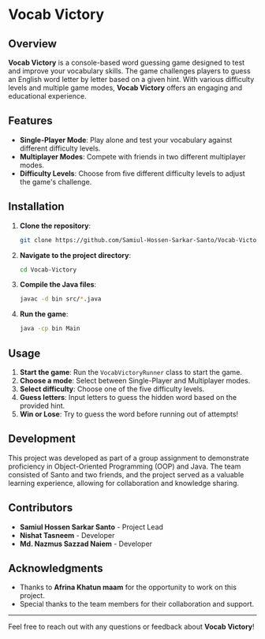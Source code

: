 # Vocab Victory

## Overview

**Vocab Victory** is a console-based word guessing game designed to test and improve your vocabulary skills. The game challenges players to guess an English word letter by letter based on a given hint. With various difficulty levels and multiple game modes, **Vocab Victory** offers an engaging and educational experience.

## Features

- **Single-Player Mode**: Play alone and test your vocabulary against different difficulty levels.
- **Multiplayer Modes**: Compete with friends in two different multiplayer modes.
- **Difficulty Levels**: Choose from five different difficulty levels to adjust the game's challenge.

## Installation

1. **Clone the repository**:
   ```sh
   git clone https://github.com/Samiul-Hossen-Sarkar-Santo/Vocab-Victory.git
   ```

2. **Navigate to the project directory**:
   ```sh
   cd Vocab-Victory
   ```

3. **Compile the Java files**:
   ```sh
   javac -d bin src/*.java
   ```

4. **Run the game**:
   ```sh
   java -cp bin Main
   ```

## Usage

1. **Start the game**: Run the `VocabVictoryRunner` class to start the game.
2. **Choose a mode**: Select between Single-Player and Multiplayer modes.
3. **Select difficulty**: Choose one of the five difficulty levels.
4. **Guess letters**: Input letters to guess the hidden word based on the provided hint.
5. **Win or Lose**: Try to guess the word before running out of attempts!

## Development

This project was developed as part of a group assignment to demonstrate proficiency in Object-Oriented Programming (OOP) and Java. The team consisted of Santo and two friends, and the project served as a valuable learning experience, allowing for collaboration and knowledge sharing.

## Contributors

- **Samiul Hossen Sarkar Santo** - Project Lead
- **Nishat Tasneem** - Developer
- **Md. Nazmus Sazzad Naiem** - Developer

## Acknowledgments

- Thanks to **Afrina Khatun maam** for the opportunity to work on this project.
- Special thanks to the team members for their collaboration and support.

---

Feel free to reach out with any questions or feedback about **Vocab Victory**!
```
